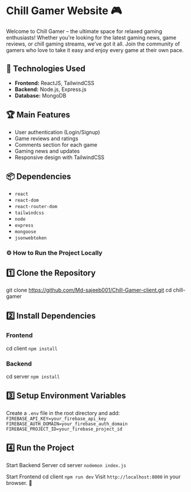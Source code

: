 # Chill Gamer Website 🎮

Welcome to Chill Gamer – the ultimate space for relaxed gaming enthusiasts! Whether you're looking for the latest gaming news, game reviews, or chill gaming streams, we’ve got it all. Join the community of gamers who love to take it easy and enjoy every game at their own pace.

## 🚀 Technologies Used
- **Frontend:** ReactJS, TailwindCSS
- **Backend:** Node.js, Express.js
- **Database:** MongoDB

## 🏆 Main Features
- User authentication (Login/Signup)
- Game reviews and ratings
- Comments section for each game
- Gaming news and updates
- Responsive design with TailwindCSS

## 📦 Dependencies
- `react`
- `react-dom`
- `react-router-dom`
- `tailwindcss`
- `node`
- `express`
- `mongoose`
- `jsonwebtoken`


### ⚙️ How to Run the Project Locally
## 1️⃣ Clone the Repository

git clone https://github.com/Md-sajeeb001/Chill-Gamer-client.git
cd chill-gamer

## 2️⃣ Install Dependencies
### Frontend
cd client
`npm install`

### Backend
cd server
`npm install`
<br/>
## 3️⃣ Setup Environment Variables
Create a `.env` file in the root directory and add:
<br/>
`FIREBASE_API_KEY=your_firebase_api_key` <br/>
`FIREBASE_AUTH_DOMAIN=your_firebase_auth_domain` <br/>
`FIREBASE_PROJECT_ID=your_firebase_project_id` <br/>

## 4️⃣ Run the Project
Start Backend Server
cd server
`nodemon index.js`

Start Frontend 
cd client
`npm run dev`
Visit `http://localhost:8000` in your browser. 🚀
